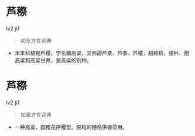 # 芦穄
lv2 ji1
> 如东方言词典
- 禾本科植物芦稷。学名糖高粱，又称甜芦粟、芦黍、芦稷，甜秫秸、甜秆、甜高粱和高粱甘蔗，是高粱的别种。

# 芦穄
lv2 ji1
> 如皋方言词典
- 一种高粱，圆椎花序稷型。脱粒的穗秸供做帚用。
